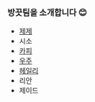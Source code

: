 ### 방끗팀을 소개합니다 😊

- [제제](https://github.com/JINU-CHANG/git-practice/blob/feat/zeze-page/members/zeze.md)
- 시소
- [카피](https://github.com/JINU-CHANG/git-practice/blob/feat/capy-page/members/capy.md)
- [우주](https://github.com/JINU-CHANG/git-practice/blob/feat/uzu-page/members/uzu.md)
- [헤일리](https://github.com/JINU-CHANG/git-practice/blob/feat/hailey-page/members/hailey.md)
- 리안
- 제이드
